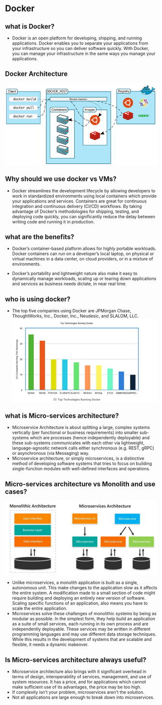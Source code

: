 # Docker

## what is Docker?
* Docker is an open platform for developing, shipping, and running applications. Docker enables you to separate your applications from your infrastructure so you can deliver software quickly. With Docker, you can manage your infrastructure in the same ways you manage your applications. 

## Docker Architecture
![](docker.png)

## Why should we use docker vs VMs?
* Docker streamlines the development lifecycle by allowing developers to work in standardized environments using local containers which provide your applications and services. Containers are great for continuous integration and continuous delivery (CI/CD) workflows. By taking advantage of Docker’s methodologies for shipping, testing, and deploying code quickly, you can significantly reduce the delay between writing code and running it in production.

## what are the benefits?
* Docker’s container-based platform allows for highly portable workloads. Docker containers can run on a developer’s local laptop, on physical or virtual machines in a data center, on cloud providers, or in a mixture of environments.

* Docker’s portability and lightweight nature also make it easy to dynamically manage workloads, scaling up or tearing down applications and services as business needs dictate, in near real time.

## who is using docker?
* The top five companies using Docker are JPMorgan Chase, ThoughtWorks, Inc., Docker, Inc., Neudesic, and SLALOM, LLC.
![](docker_top_users.png)

## what is Micro-services architecture?
* Microservice Architecture is about splitting a large, complex systems vertically (per functional or business requirements) into smaller sub-systems which are processes (hence independently deployable) and these sub-systems communicates with each other via lightweight, language-agnostic network calls either synchronous (e.g. REST, gRPC) or asynchronous (via Messaging) way.
* Microservice architecture, or simply microservices, is a distinctive method of developing software systems that tries to focus on building single-function modules with well-defined interfaces and operations.

## Micro-services architecture vs Monolith and use cases? 
![](micro_monolith_arch.png)

* Unlike microservices, a monolith application is built as a single, autonomous unit. This make changes to the application slow as it affects the entire system.  A modification made to a small section of code might require building and deploying an entirely new version of software.  Scaling specific functions of an application, also means you have to scale the entire application.
* Microservices solve these challenges of monolithic systems by being as modular as possible. In the simplest form, they help build an application as a suite of small services, each running in its own process and are independently deployable. These services may be written in different programming languages and may use different data storage techniques. While this results in the development of systems that are scalable and flexible, it needs a dynamic makeover. 

## Is Micro-services architecture always useful?
* Microservice architecture also brings with it significant overhead in terms of design, interoperability of services, management, and use of system resources. It has a price, and for applications which cannot make sufficient use of its advantages, the price may be too high.
* If complexity isn't your problem, microservices aren't the solution.
* Not all applications are large enough to break down into microservices.